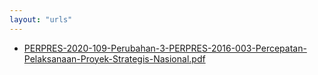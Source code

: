 ```yaml
---
layout: "urls"
---
```

* [PERPRES-2020-109-Perubahan-3-PERPRES-2016-003-Percepatan-Pelaksanaan-Proyek-Strategis-Nasional.pdf](PERPRES-2020-109-Perubahan-3-PERPRES-2016-003-Percepatan-Pelaksanaan-Proyek-Strategis-Nasional.pdf)
